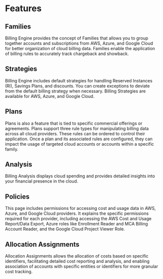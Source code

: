 # Features 

## Families 

Billing Engine provides the concept of Families that allows you to group together accounts and subscriptions from AWS, Azure, and Google Cloud for better organization of cloud billing data. Families enable the application of billing rules to accurately track chargeback and showback.  

## Strategies 

Billing Engine includes default strategies for handling Reserved Instances (RI), Savings Plans, and discounts. You can create exceptions to deviate from the default billing strategy when necessary. Billing Strategies are available for AWS, Azure, and Google Cloud. 

## Plans 

Plans is also a feature that is tied to specific commercial offerings or agreements. Plans support three rule types for manipulating billing data across all cloud providers. These rules can be ordered to control their application. Once a plan and its associated rules are configured, they can impact the usage of targeted cloud accounts or accounts within a specific family. 

## Analysis 

Billing Analysis displays cloud spending and provides detailed insights into your financial presence in the cloud. 

## Policies

This page includes permissions for accessing cost and usage data in AWS, Azure, and Google Cloud providers. It explains the specific permissions required for each provider, including accessing the AWS Cost and Usage Report/Data Export, Azure roles like Enrollment Reader and MCA Billing Account Reader, and the Google Cloud Project Viewer Role.

## Allocation Assignments

Allocation Assignments allows the allocation of costs based on specific identifiers, facilitating detailed cost reporting and analysis, and enabling association of accounts with specific entities or identifiers for more granular cost tracking.

